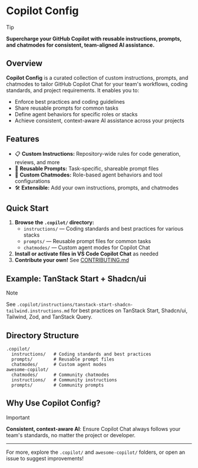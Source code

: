 
# Copilot Config

> [!TIP]
> **Supercharge your GitHub Copilot with reusable instructions, prompts, and chatmodes for consistent, team-aligned AI assistance.**

## Overview

**Copilot Config** is a curated collection of custom instructions, prompts, and chatmodes to tailor GitHub Copilot Chat for your team's workflows, coding standards, and project requirements. It enables you to:

- Enforce best practices and coding guidelines
- Share reusable prompts for common tasks
- Define agent behaviors for specific roles or stacks
- Achieve consistent, context-aware AI assistance across your projects

## Features

- 📋 **Custom Instructions:** Repository-wide rules for code generation, reviews, and more
- 🎯 **Reusable Prompts:** Task-specific, shareable prompt files
- 🧩 **Custom Chatmodes:** Role-based agent behaviors and tool configurations
- 🛠️ **Extensible:** Add your own instructions, prompts, and chatmodes

## Quick Start

1. **Browse the `.copilot/` directory:**
   - `instructions/` — Coding standards and best practices for various stacks
   - `prompts/` — Reusable prompt files for common tasks
   - `chatmodes/` — Custom agent modes for Copilot Chat
2. **Install or activate files in VS Code Copilot Chat** as needed
3. **Contribute your own!** See [CONTRIBUTING.md](awesome-copilot/CONTRIBUTING.md)

## Example: TanStack Start + Shadcn/ui

> [!NOTE]
> See `.copilot/instructions/tanstack-start-shadcn-tailwind.instructions.md` for best practices on TanStack Start, Shadcn/ui, Tailwind, Zod, and TanStack Query.

## Directory Structure

```text
.copilot/
  instructions/   # Coding standards and best practices
  prompts/        # Reusable prompt files
  chatmodes/      # Custom agent modes
awesome-copilot/
  chatmodes/      # Community chatmodes
  instructions/   # Community instructions
  prompts/        # Community prompts
```

## Why Use Copilot Config?

> [!IMPORTANT]
> **Consistent, context-aware AI**: Ensure Copilot Chat always follows your team's standards, no matter the project or developer.

---
For more, explore the `.copilot/` and `awesome-copilot/` folders, or open an issue to suggest improvements!
